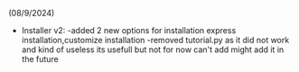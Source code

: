 (08/9/2024)
* Installer v2:
-added 2 new options for installation express installation,customize installation
-removed tutorial.py as it did not work and kind of useless its usefull but not for now can't add might add it in the future
